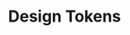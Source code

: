 ---
layout: overview-lyne.njk
tags: level3
key: basics-lyne_fr
title: Design Tokens
parent: lyne_fr
order: 30
basics: true
components: false
---